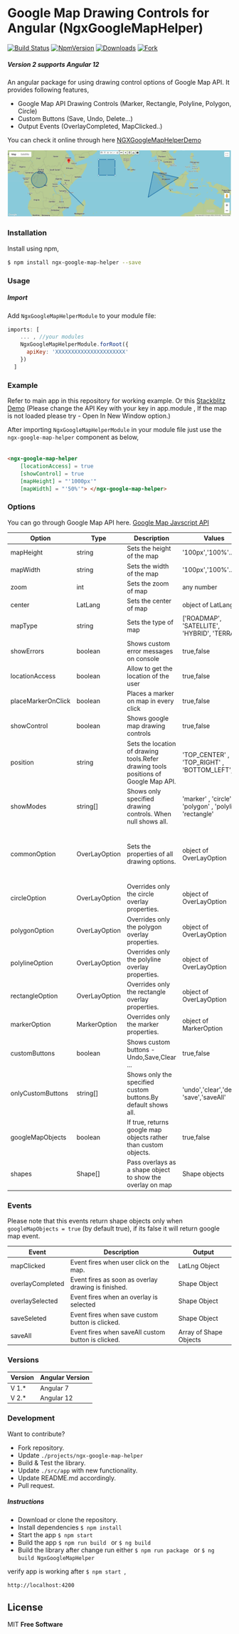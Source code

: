 # Google Map Drawing Controls for Angular (NgxGoogleMapHelper)

[![Build Status](https://travis-ci.org/imanshu15/ngx-google-map-helper.svg?branch=master)](https://travis-ci.org/imanshu15/ngx-google-map-helper) [![NpmVersion](https://img.shields.io/npm/v/ngx-google-map-helper.svg)](https://www.npmjs.com/package/ngx-google-map-helper) [![Downloads](https://img.shields.io/npm/dt/ngx-google-map-helper.svg)](https://www.npmjs.com/package/ngx-google-map-helper) [![Fork](https://img.shields.io/github/forks/imanshu15/ngx-google-map-helper.svg?label=Forks&style=social)](https://github.com/imanshu15/ngx-google-map-helper)

##### Version 2 supports Angular 12

An angular package for using drawing control options of Google Map API. It provides following features,

  - Google Map API Drawing Controls (Marker, Rectangle, Polyline, Polygon, Circle)
  - Custom Buttons (Save, Undo, Delete...)
  - Output Events (OverlayCompleted, MapClicked..)


You can check it online through here [NGXGoogleMapHelperDemo](https://imanshu15.github.io/ngx-google-map-helper/)

![](assets/map-helper.png)

### Installation

Install using npm,
```sh
$ npm install ngx-google-map-helper --save
```

### Usage

##### Import

Add ```NgxGoogleMapHelperModule``` to your module file:

```javascript
imports: [
    ... , //your modules
    NgxGoogleMapHelperModule.forRoot({
      apiKey: 'XXXXXXXXXXXXXXXXXXXXXX'
    })
  ]
```

### Example

Refer to main app in this repository for working example.
Or this [Stackblitz Demo](https://stackblitz.com/edit/ngx-google-map-helper-demo) (Please change the API Key with your key in app.module ,
If the map is not loaded please try - Open In New Window option.)

After importing ```NgxGoogleMapHelperModule``` in your module file just use the ```ngx-google-map-helper``` component as below,
```html

<ngx-google-map-helper 
    [locationAccess] = true 
    [showControl] = true 
    [mapHeight] = "'1000px'" 
    [mapWidth] = "'50%'"> </ngx-google-map-helper>

```

### Options

You can go through Google Map API here. [Google Map Javscript API](https://developers.google.com/maps/documentation/javascript/overlays)

| Option | Type | Description                     | Values | Default |
|--------------------|---------------|-------------------------------------------------------------------------------------|------------------------------------------------------------|---------------------------------------------------------------------------------------------------------------------------------------|
| mapHeight | string | Sets the height of the map | '100px','100%'... | '500px' |
| mapWidth | string | Sets the width of the map | '100px','100%'... | '100%' |
| zoom | int | Sets the zoom of map | any number | 10 |
| center | LatLang | Sets the center of map | object of LatLang | {lat: -34.397, lng: 150.644} |
| mapType | string | Sets the type of map | ['ROADMAP', 'SATELLITE',  'HYBRID', 'TERRAIN'] | 'ROADMAP' |
| showErrors | boolean | Shows custom error messages on console | true,false | true |
| locationAccess | boolean | Allow to get the location of the user | true,false | true |
| placeMarkerOnClick | boolean | Places a marker on map in every click | true,false | false |
| showControl | boolean | Shows google map drawing controls | true,false | true |
| position | string | Sets the location of drawing tools.Refer drawing tools positions of Google Map API. | 'TOP_CENTER' , 'TOP_RIGHT' , 'BOTTOM_LEFT',... | 'TOP_CENTER' |
| showModes | string[] | Shows only specified drawing controls. When null shows all. | 'marker' , 'circle' , 'polygon' , 'polyline' , 'rectangle' | All |
| commonOption | OverLayOption | Sets the properties of all drawing options. | object of OverLayOption | {fillColor:'#005696' ,fillOpacity:0.2, strokeColor:'#005696' ,strokeWeight:3, clickable:true, editable:true, draggable:true,zIndex:1} |
| circleOption | OverLayOption | Overrides only the circle overlay properties. | object of OverLayOption | same as common option default |
| polygonOption | OverLayOption | Overrides only the polygon overlay properties. | object of OverLayOption | same as common option default |
| polylineOption | OverLayOption | Overrides only the polyline overlay properties. | object of OverLayOption | same as common option default |
| rectangleOption | OverLayOption | Overrides only the rectangle overlay properties. | object of OverLayOption | same as common option default |
| markerOption | MarkerOption | Overrides only the marker properties. | object of MarkerOption | {animation: 'DROP',draggable: true,title: '',icon: null} |
| customButtons | boolean | Shows custom buttons - Undo,Save,Clear ... | true,false | true |
| onlyCustomButtons | string[] | Shows only the specified custom buttons.By default shows all. | 'undo','clear','delete', 'save','saveAll' | All |
| googleMapObjects | boolean | If true, returns google map objects rather than custom objects. | true,false | false |
| shapes | Shape[] | Pass overlays as a shape object to show the overlay on map | Shape objects | [] |

### Events

Please note that this events return shape objects only when ```googleMapObjects = true``` (by default true), if its false it will return google map event.

| Event | Description | Output |
|------------------|-----------------------------------------------------|------------------------|
| mapClicked | Event fires when user click on the map. | LatLng Object |
| overlayCompleted | Event fires as soon as overlay drawing is finished. | Shape Object |
| overlaySelected | Event fires when an overlay is selected | Shape Object |
| saveSeleted | Event fires when save custom button is clicked. | Shape Object |
| saveAll | Event fires when saveAll custom button is clicked. | Array of Shape Objects |

### Versions
| Version | Angular Version | 
|------------------|-----------------------------------------------------|
| V 1.* | Angular 7 |
| V 2.* | Angular 12|


### Development

Want to contribute?
- Fork repository.
- Update ```./projects/ngx-google-map-helper```
- Build & Test the library.
- Update ```./src/app``` with new functionality.
- Update README.md accordingly.
- Pull request.

##### Instructions
- Download or clone the repository.
- Install dependencies ```$ npm install ```
- Start the app  ```$ npm start ```
- Build the app ```$ npm run build ``` or ```$ ng build ```
- Build the library after change run either ```$ npm run package ``` or ```$ ng build NgxGoogleMapHelper ``` 

verify app is working after ```$ npm start ```, 
```sh
http://localhost:4200
```


License
----
MIT
**Free Software**
